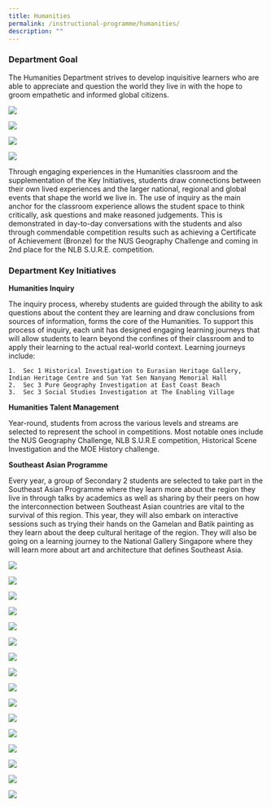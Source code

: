 ```yaml
---
title: Humanities
permalink: /instructional-programme/humanities/
description: ""
---
```

### Department Goal

The Humanities Department strives to develop inquisitive learners who are able to appreciate and question the world they live in with the hope to groom empathetic and informed global citizens.

![](/images/IP/Humanities/Hum1.png)

![](/images/IP/Humanities/Hum2.png)

![](/images/IP/Humanities/Hum3.png)

![](/images/IP/Humanities/Hum4.png)

Through engaging experiences in the Humanities classroom and the supplementation of the Key Initiatives, students draw connections between their own lived experiences and the larger national, regional and global events that shape the world we live in. The use of inquiry as the main anchor for the classroom experience allows the student space to think critically, ask questions and make reasoned judgements. This is demonstrated in day-to-day conversations with the students and also through commendable competition results such as achieving a Certificate of Achievement (Bronze) for the NUS Geography Challenge and coming in 2nd place for the NLB S.U.R.E. competition.

### Department Key Initiatives

**Humanities Inquiry**

The inquiry process, whereby students are guided through the ability to ask questions about the content they are learning and draw conclusions from sources of information, forms the core of the Humanities. To support this process of inquiry, each unit has designed engaging learning journeys that will allow students to learn beyond the confines of their classroom and to apply their learning to the actual real-world context. Learning journeys include: 

	1.  Sec 1 Historical Investigation to Eurasian Heritage Gallery, Indian Heritage Centre and Sun Yat Sen Nanyang Memorial Hall 
	2.  Sec 3 Pure Geography Investigation at East Coast Beach 
	3.  Sec 3 Social Studies Investigation at The Enabling Village
		

**Humanities Talent Management**

Year-round, students from across the various levels and streams are selected to represent the school in competitions. Most notable ones include the NUS Geography Challenge, NLB S.U.R.E competition, Historical Scene Investigation and the MOE History challenge. 

**Southeast Asian Programme**

Every year, a group of Secondary 2 students are selected to take part in the Southeast Asian Programme where they learn more about the region they live in through talks by academics as well as sharing by their peers on how the interconnection between Southeast Asian countries are vital to the survival of this region. This year, they will also embark on interactive sessions such as trying their hands on the Gamelan and Batik painting as they learn about the deep cultural heritage of the region. They will also be going on a learning journey to the National Gallery Singapore where they will learn more about art and architecture that defines Southeast Asia.

![](/images/IP/Humanities/hum1%20(1).png)

![](/images/IP/Humanities/hum2%20(1).png)

![](/images/IP/Humanities/hum3%20(1).png)

![](/images/IP/Humanities/hum4%20(1).png)

![](/images/IP/Humanities/hum5.png)

![](/images/IP/Humanities/hum6.png)

![](/images/IP/Humanities/hum7.png)

![](/images/IP/Humanities/Sec%202%20Social%20Studies%20Learning%20Journey%20at%20the%20Singapore%20City%20Gallery.png)

![](/images/IP/Humanities/Slide1.jpg)

![](/images/IP/Humanities/Slide2.jpg)

![](/images/IP/Humanities/Slide3.jpg)

![](/images/IP/Humanities/pic21.jpeg)

![](/images/IP/Humanities/Pic3.jpeg)

![](/images/IP/Humanities/Pic1.jpeg)

![](/images/IP/Humanities/Pic9.jpeg)

![](/images/IP/Humanities/Pic4.jpeg)